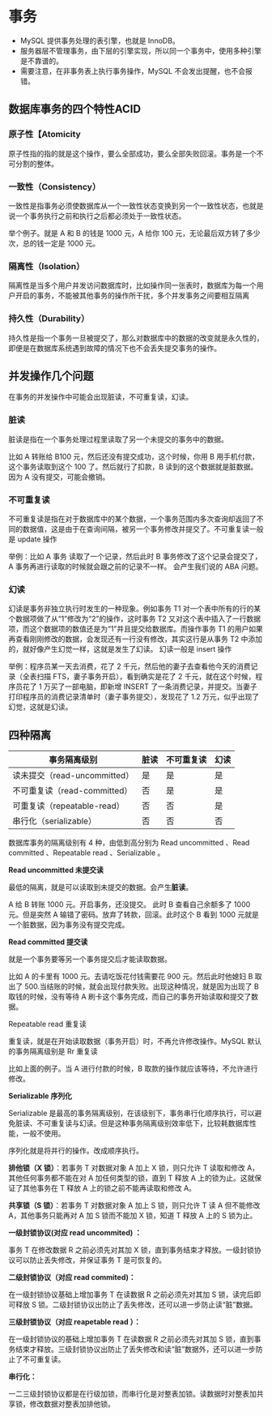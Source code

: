 # 事务

- MySQL 提供事务处理的表引擎，也就是 InnoDB。
- 服务器层不管理事务，由下层的引擎实现，所以同一个事务中，使用多种引擎是不靠谱的。
- 需要注意，在非事务表上执行事务操作，MySQL 不会发出提醒，也不会报错。

## 数据库事务的四个特性**ACID**

### 原子性【Atomicity

原子性指的指的就是这个操作，要么全部成功，要么全部失败回滚。事务是一个不可分割的整体。

### 一致性（Consistency）

一致性是指事务必须使数据库从一个一致性状态变换到另一个一致性状态，也就是说一个事务执行之前和执行之后都必须处于一致性状态。

举个例子。就是 A 和 B 的钱是 1000 元，A 给你 100 元，无论最后双方转了多少次，总的钱一定是 1000 元。

### 隔离性（Isolation）

隔离性是当多个用户并发访问数据库时，比如操作同一张表时，数据库为每一个用户开启的事务，不能被其他事务的操作所干扰，多个并发事务之间要相互隔离

### 持久性（Durability）

持久性是指一个事务一旦被提交了，那么对数据库中的数据的改变就是永久性的，即便是在数据库系统遇到故障的情况下也不会丢失提交事务的操作。

## 并发操作几个问题

在事务的并发操作中可能会出现脏读，不可重复读，幻读。

### **脏读**

脏读是指在一个事务处理过程里读取了另一个未提交的事务中的数据。

比如 A 转账给 B100 元，然后还没有提交成功，这个时候，你用 B 用手机付款，这个事务读取到这个 100 了。然后就行了扣款，B 读到的这个数据就是脏数据。因为 A 没有提交，可能会撤销。

### 不可重复读

不可重复读是指在对于数据库中的某个数据，一个事务范围内多次查询却返回了不同的数据值，这是由于在查询间隔，被另一个事务修改并提交了。不可重复读一般是 update 操作

举例：比如 A 事务 读取了一个记录，然后此时 B 事务修改了这个记录会提交了，A 事务再进行读取的时候就会跟之前的记录不一样。 会产生我们说的 ABA 问题。

### 幻读

幻读是事务非独立执行时发生的一种现象。例如事务 T1 对一个表中所有的行的某个数据项做了从“1”修改为“2”的操作，这时事务 T2 又对这个表中插入了一行数据项，而这个数据项的数值还是为“1”并且提交给数据库。而操作事务 T1 的用户如果再查看刚刚修改的数据，会发现还有一行没有修改，其实这行是从事务 T2 中添加的，就好像产生幻觉一样，这就是发生了幻读。 幻读一般是 insert 操作

举例：程序员某一天去消费，花了 2 千元，然后他的妻子去查看他今天的消费记录（全表扫描 FTS，妻子事务开启），看到确实是花了 2 千元，就在这个时候，程序员花了 1 万买了一部电脑，即新增 INSERT 了一条消费记录，并提交。当妻子打印程序员的消费记录清单时（妻子事务提交），发现花了 1.2 万元，似乎出现了幻觉，这就是幻读。

## 四种隔离

| 事务隔离级别                 | 脏读 | 不可重复读 | 幻读 |
| ---------------------------- | ---- | ---------- | ---- |
| 读未提交（read-uncommitted） | 是   | 是         | 是   |
| 不可重复读（read-committed） | 否   | 是         | 是   |
| 可重复读（repeatable-read）  | 否   | 否         | 是   |
| 串行化（serializable）       | 否   | 否         | 否   |

数据库事务的隔离级别有 4 种，由低到高分别为 Read uncommitted 、Read committed 、Repeatable read 、Serializable 。

**Read uncommitted 未提交读**

最低的隔离，就是可以读取到未提交的数据。会产生**脏读**。

A 给 B 转账 1000 元。开启事务，还没提交。 此时 B 查看自己余额多了 1000 元。但是突然 A 输错了密码。放弃了转款，回滚。此时这个 B 看到 1000 元就是一个脏数据，因为事务没有提交完成。

**Read committed 提交读**

就是一个事务要等另一个事务提交后才能读取数据。

比如 A 的卡里有 1000 元。去请吃饭花付钱需要花 900 元。然后此时他媳妇 B 取出了 500.当结账的时候，就会出现付款失败。出现这种情况，就是因为出现了 B 取钱的时候，没有等待 A 刷卡这个事务完成，而自己的事务开始读取和提交了数据。

Repeatable read 重复读

重复读，就是在开始读取数据（事务开启）时，不再允许修改操作。MySQL 默认的事务隔离级别是 Rr 重复读

比如上面的例子。当 A 进行付款的时候，B 取款的操作就应该等待，不允许进行修改。

**Serializable 序列化**

Serializable 是最高的事务隔离级别，在该级别下，事务串行化顺序执行，可以避免脏读、不可重复读与幻读。但是这种事务隔离级别效率低下，比较耗数据库性能，一般不使用。

序列化就是将并行的操作。改成顺序执行。

**排他锁（X 锁）**：若事务 T 对数据对象 A 加上 X 锁，则只允许 T 读取和修改 A，其他任何事务都不能在对 A 加任何类型的锁，直到 T 释放 A 上的锁为止。这就保证了其他事务在 T 释放 A 上的锁之前不能再读取和修改 A。

**共享锁（S 锁）**：若事务 T 对数据对象 A 加上 S 锁，则只允许 T 读 A 但不能修改 A，其他事务只能再对 A 加 S 锁而不能加 X 锁，知道 T 释放 A 上的 S 锁为止。

**一级封锁协议(对应 read uncommited) ：**

事务 T 在修改数据 R 之前必须先对其加 X 锁，直到事务结束才释放。一级封锁协议可以防止丢失修改，并保证事务 T 是可恢复的。

**二级封锁协议（对应 read commited)：**

在一级封锁协议基础上增加事务 T 在读数据 R 之前必须先对其加 S 锁，读完后即可释放 S 锁。二级封锁协议出防止了丢失修改，还可以进一步防止读“脏”数据。

**三级封锁协议（对应 reapetable read ）：**

在一级封锁协议的基础上增加事务 T 在读数据 R 之前必须先对其加 S 锁，直到事务结束才释放。三级封锁协议出防止了丢失修改和读“脏”数据外，还可以进一步防止了不可重复读。

**串行化：**

一二三级封锁协议都是在行级加锁，而串行化是对整表加锁。读数据时对整表加共享锁，修改数据对整表加排他锁。
